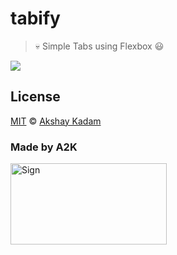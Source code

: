 # tabify

> :skull: Simple Tabs using Flexbox :smiley:

![](http://imgur.com/HDlvY4Q.png)

## License

[MIT](LICENSE.md) © [Akshay Kadam](https://github.com/deadcoder0904)

### Made by A2K

<img src="http://imgur.com/jfmA33n.png" alt="Sign" width=250 height=130 />
